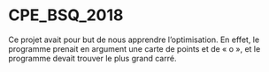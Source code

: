 # CPE_BSQ_2018

Ce projet avait pour but de nous apprendre l’optimisation. En effet, le programme prenait en argument une carte de points et de « o », et le programme devait trouver le plus grand carré.
